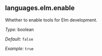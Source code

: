 [comment]: # (Do not edit this file as it is autogenerated. Go to docs/individual-docs if you want to make edits.)


[comment]: # (Please add your documentation on top of this line)

## languages\.elm\.enable

Whether to enable tools for Elm development\.



*Type:*
boolean



*Default:*
` false `



*Example:*
` true `
